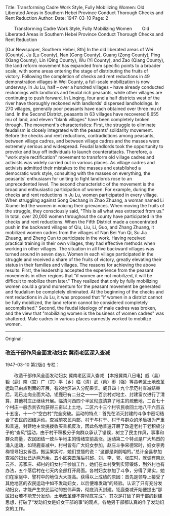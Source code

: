 Title: Transforming Cadre Work Style, Fully Mobilizing Women: Old Liberated Areas in Southern Hebei Province Conduct Thorough Checks and Rent Reduction
Author:
Date: 1947-03-10
Page: 2

　　Transforming Cadre Work Style, Fully Mobilizing Women
　　Old Liberated Areas in Southern Hebei Province Conduct Thorough Checks and Rent Reduction

[Our Newspaper, Southern Hebei, 8th] In the old liberated areas of Wei (County), Ju (Lu County), Nan (Gong County), Guang (Zong County), Ping (Xiang County), Lin (Qing County), Wu (Yi County), and Zao (Qiang County), the land reform movement has expanded from specific points to a broader scale, with some areas entering the stage of distributing the fruits of victory. Following the completion of checks and rent reductions in 49 demonstration villages in Wei County, a full-scale mobilization is now underway. In Ju Lu, half – over a hundred villages – have already conducted reckonings with landlords and feudal rich peasants, while other villages are continuing to push forward. In Linqing, four and a half districts west of the river have thoroughly reckoned with landlords' dispersed landholdings. In 270 villages, generally poor peasants have each obtained over three mu of land. In the Second District, peasants in 63 villages have recovered 8,655 mu of land, and eleven "blank villages" have been completely broken through. The movement's characteristics: First, the struggle to eliminate feudalism is closely integrated with the peasants' solidarity movement. Before the checks and rent reductions, contradictions among peasants, between village cadres, and between village cadres and the masses were extremely serious and widespread. Feudal landlords took the opportunity to provoke and buy off individuals to launch counterattacks. Therefore, a "work style rectification" movement to transform old village cadres and activists was widely carried out in various places. As village cadres and activists admitted their mistakes to the masses and established a democratic work style, consulting with the masses on everything, the peasants' enthusiasm for uniting to fight landlords rose to an unprecedented level. The second characteristic of the movement is the broad and enthusiastic participation of women. For example, during the checks and rent reductions in Ju Lu, women participated in every village. When struggling against Song Dechang in Zhao Zhuang, a woman named Li Xiumei led the women in voicing their grievances. When moving the fruits of the struggle, they consciously said, "This is all what was extracted from us." In total, over 20,000 women throughout the county have participated in the checks and rent reductions. When the Fifth District made a concentrated push in the backward villages of Qiu, Liu, Li, Guo, and Zhang Zhuang, it mobilized women cadres from the villages of Nan Bei Yun Qi, Su Jia Zhuang, and Zheng Cun to participate in the work. Having received practical training in their own villages, they had effective methods when working in other villages. The situation in all five backward villages was turned around in seven days. Women in each village participated in the struggle and received a share of the fruits of victory, greatly elevating their status in their families and villages. The reasons for achieving the above results: First, the leadership accepted the experience from the peasant movements in other regions that "if women are not mobilized, it will be difficult to mobilize them later." They realized that only by fully mobilizing women could a grand momentum for the peasant movement be generated and feudalism be completely eliminated. At the beginning of the checks and rent reductions in Ju Lu, it was proposed that "if women in a district cannot be fully mobilized, the land reform cannot be considered completely accomplished." Second, the feudal ideology of male cadres was broken, and the view that "mobilizing women is the business of women cadres" was shattered. Male cadres in various places earnestly worked to mobilize women.



<hr /> 

Original: 


### 改造干部作风全面发动妇女  冀南老区深入查减

1947-03-10
第2版()
专栏：

　　改造干部作风全面发动妇女
    冀南老区深入查减
    【本报冀南八日电】威（县）钜（鹿）南（宫）广（宗）平（乡）临（清）武（邑）枣（强）等县老区土地改革运动已由点到面的开展，有的地区进入分配果实。威县四十九个示范村查减结束后，现已走向全面大动。钜鹿已有二分之一——百余村对地主、封建富农进行了清算，其他村庄正继续开展。临清河西四个半区彻底清算了地主的疏散地，二百七十个村庄一般赤贫农均获得三亩以上土地，二区六十三个村农民收回土地八千六百五十五亩，十一个“空白村”完全突破。运动的特点：首先在消灭封建的斗争中密切结合了农民的团结运动。查减前农民内部、村干与村干、村干与群众的矛盾极为严重和普遍，封建地主曾挑拨收买乘机反攻，因此各地普遍开展了改造老村干老积极分子的“查风”运动，由于村干积极分子向群众承认了错误，树立了民主作风，事事和群众商量，农民团结一致斗争地主的情绪空前高涨。运动第二个特点是广大热烈的涌入运动，如钜鹿查减中，村村皆有广大妇女参加，赵庄斗争宋德常时，妇女李秀梅领导妇女诉苦。搬运果实时，她们觉悟的说：“这都是剥削咱的。”总计全县参加查减的妇女已达两万余。五小区突击落后村邱、刘、李、郭、张庄时，就调有南北云齐、苏家庄、郑村的妇女村干参加工作，她们在本村受到实际锻炼，到外村也有办法，五个落后村在七天内全部打开局面。各村妇女参加了斗争，分得了果实，她们在家庭中、譬村中的地位大大提高。获得以上成绩的原因：首先是领导上接受了其他地区的农民运动中如不发动妇女，以后便难发动”的经验。认识了只有充分发动妇女，才能产生农民运动的宏伟声势，彻底消灭封建。钜鹿查减开始便提出“那区妇女若不能充分发动，土地改革便不算彻底完成”。其次是打破了男干部的封建思想，打破了“发动妇女是妇女干部的事”的观点，各地男干部都认真的作了发动妇女的工作。
